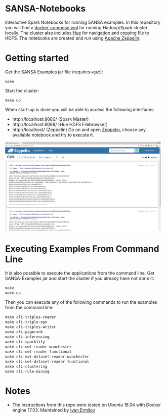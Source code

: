 # SANSA-Notebooks
Interactive Spark Notebooks for running SANSA examples.
In this repository you will find a [docker-compose.yml](./docker-compose.yml) for running Hadoop/Spark cluster locally.
The cluster also includes [Hue](http://gethue.com/) for navigation and copying file to HDFS.
The notebooks are created and run using [Apache Zeppelin](https://zeppelin.apache.org/).

# Getting started
Get the SANSA Examples jar file (requires ```wget```):
```
make
```
Start the cluster:
```
make up
```
When start-up is done you will be able to access the following interfaces:
* http://localhost:8080/ (Spark Master)
* http://localhost:8088/ (Hue HDFS Filebrowser)
* http://localhost/ (Zeppelin)
Go on and open [Zeppelin](http://localhost), choose any available notebook and try to execute it.

![Apache Zeppelin OWL](./docs/images/Zeppelin_OWL_Screenshot.png "Apache Zeppelin Running OWL Examples")

# Executing Examples From Command Line
It is also possible to execute the applications from the command line. Get SANSA-Examples jar and start the cluster if you already have not done it:
```
make
make up
```
Then you can execute any of the following commands to run the examples from the command line:
```
make cli-triples-reader
make cli-triple-ops
make cli-triples-writer
make cli-pagerank
make cli-inferencing
make cli-sparklify
make cli-owl-reader-manchester
make cli-owl-reader-functional
make cli-owl-dataset-reader-manchester
make cli-owl-dataset-reader-functional
make cli-clustering
make cli-rule-mining
```

# Notes
* The instructions from this repo were tested on Ubuntu 16.04 with Docker engine 17.03.
Maintained by [Ivan Ermilov](https://github.com/earthquakesan/)
